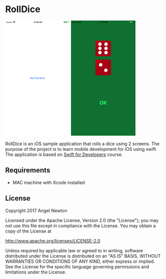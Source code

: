 # RollDice


![Scheme](/screenshots/SimulatorScreenShot-iPhone8Plus-2017-11-03at11.06.18.png)
![Scheme](/screenshots/SimulatorScreenShot-iPhone8Plus-2017-11-03at11.17.07.png)


RollDice is an iOS sample application that rolls a dice using 2 screens.
The purpose of the project is to learn mobile development for iOS using swift.
The application is based on [Swift for Developers](https://in.udacity.com/course/swift-for-developers--ud1025) course.


## Requirements
- MAC machine with Xcode installed



## License

Copyright 2017 Angel Newton

Licensed under the Apache License, Version 2.0 (the "License"); you may not use this file except in compliance with the License. You may obtain a copy of the License at

http://www.apache.org/licenses/LICENSE-2.0

Unless required by applicable law or agreed to in writing, software distributed under the License is distributed on an "AS IS" BASIS, WITHOUT WARRANTIES OR CONDITIONS OF ANY KIND, either express or implied. See the License for the specific language governing permissions and limitations under the License.

